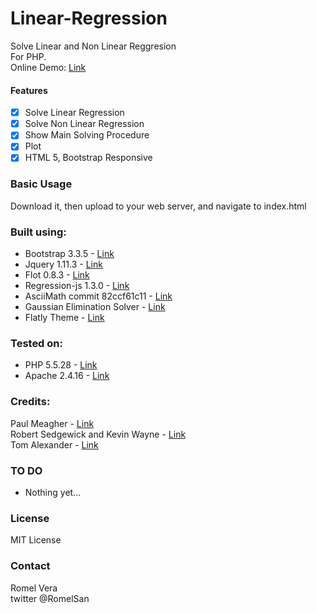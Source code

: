 # Linear-Regression
Solve Linear and Non Linear Reggresion  
For PHP.  
Online Demo: [Link](http://www.logicminds.net/GitHub/regression/)

#### Features
- [x] Solve Linear Regression
- [x] Solve Non Linear Regression
- [x] Show Main Solving Procedure
- [x] Plot
- [x] HTML 5, Bootstrap Responsive

### Basic Usage

Download it, then upload to your web server, and navigate to index.html

### Built using:
* Bootstrap 3.3.5 - [Link](http://getbootstrap.com/)
* Jquery 1.11.3 - [Link](https://jquery.com/)
* Flot 0.8.3 - [Link](http://www.flotcharts.org/)
* Regression-js 1.3.0 - [Link](https://github.com/Tom-Alexander/regression-js)
* AsciiMath commit 82ccf61c11 - [Link](http://asciimath.org/)
* Gaussian Elimination Solver - [Link](http://www.phpmath.com/home?op=perm&nid=82)
* Flatly Theme - [Link](https://bootswatch.com/flatly/)

### Tested on:
* PHP 5.5.28 - [Link](http://php.net/)
* Apache 2.4.16 - [Link](http://www.apache.org/)

### Credits:
Paul Meagher - [Link](http://www.phpmath.com)  
Robert Sedgewick and Kevin Wayne - [Link](http://introcs.cs.princeton.edu/java/95linear/GaussianElimination.java.html)  
Tom Alexander - [Link](https://github.com/Tom-Alexander)

### TO DO
- Nothing yet...

### License
MIT License

### Contact
Romel Vera  
twitter @RomelSan
